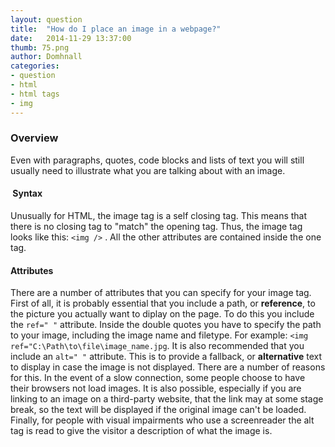 ```yaml
---
layout: question
title:  "How do I place an image in a webpage?"
date:   2014-11-29 13:37:00
thumb: 75.png
author: Domhnall
categories:
- question
- html
- html tags
- img
---
```


### Overview
Even with paragraphs, quotes, code blocks and lists of text you will still usually need to illustrate what you are talking about with an image.

<!--more-->

#### <img> Syntax
Unusually for HTML, the image tag is a self closing tag. This means that there is no closing tag to "match" the opening tag. Thus, the image tag looks like this: `<img />` . All the other attributes are contained inside the one tag.

#### Attributes
There are a number of attributes that you can specify for your image tag. First of all, it is probably essential that you include a path, or **reference**, to the picture you actually want to diplay on the page. To do this you include the `ref=" "` attribute. Inside the double quotes you have to specify the path to your image, including the image name and filetype. For example: `<img ref="C:\Path\to\file\image_name.jpg`. It is also recommended that you include an `alt=" "` attribute. This is to provide a fallback, or **alternative** text to display in case the image is not displayed. There are a number of reasons for this. In the event of a slow connection, some people choose to have their browsers not load images. It is also possible, especially if you are linking to an image on a third-party website, that the link may at some stage break, so the text will be displayed if the original image can't be loaded. Finally, for people with visual impairments who use a screenreader the alt tag is read to give the visitor a description of what the image is.   

